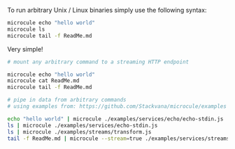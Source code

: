 To run arbitrary Unix / Linux binaries simply use the following syntax:

```bash
microcule echo "hello world"
microcule ls
microcule tail -f ReadMe.md
```

Very simple!

```bash
# mount any arbitrary command to a streaming HTTP endpoint

microcule echo "hello world"
microcule cat ReadMe.md
microcule tail -f ReadMe.md

# pipe in data from arbitrary commands
# using examples from: https://github.com/Stackvana/microcule/examples

echo "hello world" | microcule ./examples/services/echo/echo-stdin.js
ls | microcule ./examples/services/echo-stdin.js
ls | microcule ./examples/streams/transform.js
tail -f ReadMe.md | microcule --stream=true ./examples/services/streams/echo.js
```